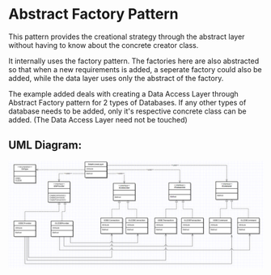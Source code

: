 # Abstract Factory Pattern

This pattern provides the creational strategy through the abstract layer without having to know about the concrete creator class.

It internally uses the factory pattern. The factories here are also abstracted so that when a new requirements is added, a seperate factory could also be added, while the data layer uses only the abstract of the factory.

The example added deals with creating a Data Access Layer through Abstract Factory pattern for 2 types of Databases. If any other types of database needs to be added, only it's respective concrete class can be added. (The Data Access Layer need not be touched)

## UML Diagram:

![alt-text](https://github.com/gautamvr/DesignPatterns/blob/main/Creational_Patterns/AbstractFactoryPattern/AbstractFactoryPattern_DataAccessLayer.PNG)
